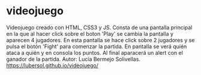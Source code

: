 # videojuego
Videojuego creado con HTML, CSS3 y JS.
Consta de una pantalla principal en la que al hacer click sobre el boton 'Play' se cambia la pantalla y aparecen 4 jugadores. En esta pantalla se hace click sobre 2 jugadores y se pulsa el botón 'Fight' para comenzar la partida. En pantalla se verá quién ataca a quién y en consola los puntos. Al final aparacerá un alert con el ganador de la partida.
Autor: Lucía Bermejo Solivellas.
https://lubersol.github.io/videojuego/
